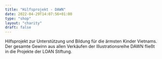 ```yaml
---
title: "Hilfsprojekt - DAWN"
date: 2022-04-29T14:07:56+01:00
type: "shop"
layout: "charity"
draft: false
---
```

Hilfsprojekt zur Unterstützung und Bildung für die ärmsten Kinder Vietnams. Der gesamte Gewinn aus allen Verkäufen der Illustrationsreihe DAWN fließt in die Projekte der LOAN Stiftung.